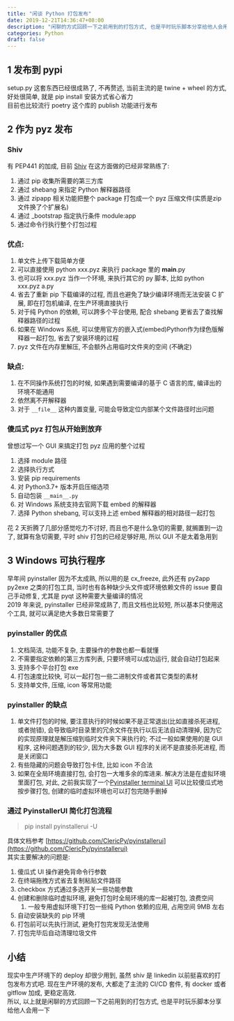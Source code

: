 ```yaml
---
title: "闲谈 Python 打包发布"
date: 2019-12-21T14:36:47+08:00
description: "闲聊的方式回顾一下之前用到的打包方式, 也是平时玩乐脚本分享给他人会用一下"
categories: Python
draft: false
---
```



## 1 发布到 pypi
setup.py 这套东西已经很成熟了, 不再赘述, 当前主流的是 twine + wheel 的方式, 好处很简单, 就是 pip install 安装方式省心省力<br />目前也比较流行 poetry 这个库的 publish 功能进行发布

## 2 作为 pyz 发布

### Shiv
有 PEP441 的加成, 目前 [Shiv](https://github.com/linkedin/shiv) 在这方面做的已经非常熟练了:

1. 通过 pip 收集所需要的第三方库
1. 通过 shebang 来指定 Python 解释器路径
1. 通过 zipapp 相关功能把整个 package 打包成一个 pyz 压缩文件(实质是zip文件换了个扩展名)
1. 通过 _bootstrap 指定执行条件 module:app
1. 通过命令行执行整个打包过程

### 优点:

1. 单文件上传下载简单方便
1. 可以直接使用 python xxx.pyz 来执行 package 里的 __main__.py
1. 也可以将 xxx.pyz 当作一个环境, 来执行其它的 py 脚本, 比如 python xxx.pyz a.py
1. 省去了重新 pip 下载编译的过程, 而且也避免了缺少编译环境而无法安装 C 扩展, 即在打包机编译, 在生产环境直接执行
1. 对于纯 Python 的依赖, 可以跨多个平台使用, 配合 shebang 更省去了查找解释器路径的过程
1. 如果在 Windows 系统, 可以使用官方的嵌入式(embed)Python作为绿色版解释器一起打包, 省去了安装环境的过程
1. pyz 文件在内存里解压, 不会额外占用临时文件夹的空间 (不确定)

### 缺点:

1. 在不同操作系统打包的时候, 如果遇到需要编译的基于 C 语言的库, 编译出的环境不能通用
1. 依然离不开解释器
1. 对于 `__file__` 这种内置变量, 可能会导致定位内部某个文件路径时出问题

### 傻瓜式 pyz 打包从开始到放弃
曾想过写一个 GUI 来搞定打包 pyz 应用的整个过程

1. 选择 module 路径
1. 选择执行方式
1. 安装 pip requirements
1. 对 Python3.7+ 版本开启压缩选项
1. 自动包装 `__main__.py` 
1. 对 Windows 系统支持去官网下载 embed 的解释器
1. 选择 Python shebang, 可以支持上述 embed 解释器的相对路径一起打包

花 2 天折腾了几部分感觉吃力不讨好, 而且也不是什么急切的需要, 就搁置到一边了, 就算有急切需要, 平时 shiv 打包的已经足够好用, 所以 GUI 不是太着急用到

## 3 Windows 可执行程序
早年间 pyinstaller 因为不太成熟, 所以用的是 cx_freeze, 此外还有 py2app py2exe 之类的打包工具, 当时也有各种缺少头文件或环境依赖文件的 issue 要自己手动修复, 尤其是 pyqt 这种需要大量编译的情况<br />2019 年来说, pyinstaller 已经非常成熟了, 而且文档也比较短, 所以基本只使用这个工具, 就可以满足绝大多数日常需要了

### pyinstaller 的优点

1. 文档简洁, 功能不复杂, 主要操作的参数也都一看就懂
1. 不需要指定依赖的第三方库列表, 只要环境可以成功运行, 就会自动打包起来
1. 支持多个平台打包 exe
1. 打包速度比较快, 可以一起打包一些二进制文件或者其它类型的素材
1. 支持单文件, 压缩, icon 等常用功能

### pyinstaller 的缺点

1. 单文件打包的时候, 要注意执行的时候如果不是正常退出(比如直接杀死进程, 或者抛错), 会导致临时目录里的冗余文件在执行以后无法自动清理掉, 因为它的实现原理就是解压缩到临时文件夹下来执行的; 不过一般如果使用的是 GUI 程序, 这种问题遇到的较少, 因为大多数 GUI 程序的关闭不是直接杀死进程, 而是关闭窗口
1. 有些隐藏的问题会导致打包卡住, 比如 icon 不合法
1. 如果在全局环境直接打包, 会打包一大堆多余的库进来. 解决方法是在虚拟环境里面打包, 对此, 之前我实现了一个[Pyinstaller terminal UI](https://github.com/ClericPy/pyinstallerui) 可以比较傻瓜式地按步骤打包, 创建的临时虚拟环境也可以打包完随手删掉

### 通过 PyinstallerUI 简化打包流程
> pip install pyinstallerui -U

具体文档参考 [https://github.com/ClericPy/pyinstallerui](https://github.com/ClericPy/pyinstallerui)<br />其实主要解决的问题是:

1. 傻瓜式 UI 操作避免背命令行参数
1. 在终端拖拽方式省去复制粘贴文件路径
1. checkbox 方式通过多选开关一些功能参数
4. 创建和删除临时虚拟环境, 避免打包时全局环境的库一起被打包, 浪费空间
     1. 一般专用虚拟环境下打包一些纯 Python 依赖的应用, 占用空间 9MB 左右
5. 自动安装缺失的 pip 环境
5. 打包前可以先执行测试, 避免打包完发现无法使用
5. 打包完毕后自动清理垃圾文件

## 小结
现实中生产环境下的 deploy 却很少用到, 虽然 shiv 是 linkedin 以前挺喜欢的打包发布方式吧. 现在生产环境的发布, 大都走了主流的 CI/CD 套件, 有 docker 或者 gitflow 加成, 更稳定高效.<br />所以, 以上就是闲聊的方式回顾一下之前用到的打包方式, 也是平时玩乐脚本分享给他人会用一下